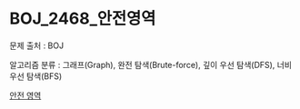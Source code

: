 # BOJ_2468_안전영역
문제 출처 : BOJ

알고리즘 분류 : 그래프(Graph), 완전 탐색(Brute-force), 깊이 우선 탐색(DFS), 너비 우선 탐색(BFS)

[안전 영역](https://www.acmicpc.net/problem/2468)